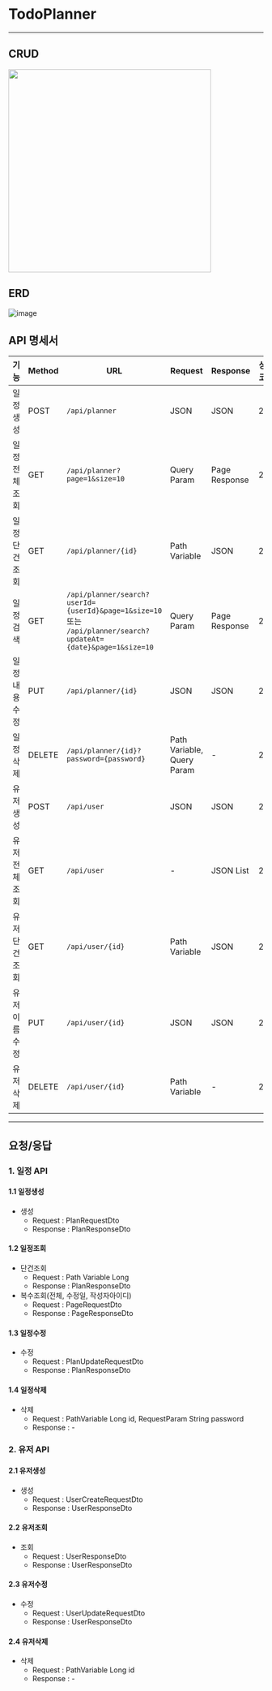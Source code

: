 # TodoPlanner

---
## CRUD
<img src="https://github.com/user-attachments/assets/e0efbcf8-4eec-43be-a44f-31895365824f" width="400"/>

## ERD
![image](https://github.com/user-attachments/assets/a494b84d-cda7-4bb1-bdd4-c0079ffda5e3)


##  API 명세서

| 기능             | Method | URL                                        | Request     | Response    | 상태코드 |
|----------------|--------|------------------------------------------|---------------|--------------|------|
| 일정 생성          | POST   | `/api/planner`                           | JSON          | JSON         | 201  |
| 일정 전체 조회      | GET    | `/api/planner?page=1&size=10`            | Query Param   | Page Response | 200  |
| 일정 단건 조회      | GET    | `/api/planner/{id}`                      | Path Variable | JSON         | 200  |
| 일정 검색          | GET    | `/api/planner/search?userId={userId}&page=1&size=10` 또는 `/api/planner/search?updateAt={date}&page=1&size=10` | Query Param | Page Response | 200 |
| 일정 내용 수정      | PUT    | `/api/planner/{id}`                      | JSON          | JSON         | 200  |
| 일정 삭제          | DELETE | `/api/planner/{id}?password={password}`   | Path Variable, Query Param | - | 200  |
| 유저 생성          | POST   | `/api/user`                              | JSON          | JSON         | 201  |
| 유저 전체 조회      | GET    | `/api/user`                              | -             | JSON List    | 200  |
| 유저 단건 조회      | GET    | `/api/user/{id}`                         | Path Variable | JSON         | 200  |
| 유저 이름 수정      | PUT    | `/api/user/{id}`                         | JSON          | JSON         | 200  |
| 유저 삭제          | DELETE | `/api/user/{id}`                         | Path Variable | -            | 200  |

---

##  요청/응답

### 1. 일정 API
#### 1.1 일정생성
- 생성
  - Request : PlanRequestDto
  - Response : PlanResponseDto
#### 1.2 일정조회
- 단건조회
  - Request : Path Variable Long
  - Response : PlanResponseDto
- 복수조회(전체, 수정일, 작성자아이디)
  - Request : PageRequestDto
  - Response : PageResponseDto 
#### 1.3 일정수정
- 수정
  - Request : PlanUpdateRequestDto
  - Response : PlanResponseDto
#### 1.4 일정삭제
- 삭제
    - Request : PathVariable Long id, RequestParam String password
    - Response : -
### 2. 유저 API
#### 2.1 유저생성
- 생성
    - Request : UserCreateRequestDto
    - Response : UserResponseDto
#### 2.2 유저조회
- 조회
    - Request : UserResponseDto
    - Response : UserResponseDto
#### 2.3 유저수정
- 수정
    - Request : UserUpdateRequestDto
    - Response : UserResponseDto
#### 2.4 유저삭제
- 삭제
    - Request : PathVariable Long id
    - Response : -
